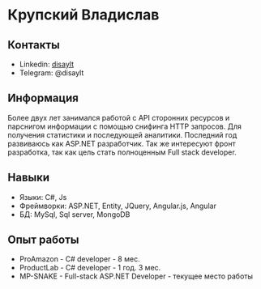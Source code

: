 # Крупский Владислав

## Контакты
* Linkedin: [disaylt](https://www.linkedin.com/in/disaylt/)
* Telegram: @disaylt

## Информация
Более двух лет занимался работой с API сторонних ресурсов и парснигом информации с помощью снифинга HTTP запросов. Для получения статистики и последующей аналитики. Последний год развиваюсь как ASP.NET разработчик. Так же интересуют фронт разработка, так как цель стать полноценным Full stack developer.

## Навыки
* Языки: C#, Js
* Фреймворки: ASP.NET, Entity, JQuery, Angular.js, Angular
* БД: MySql, Sql server, MongoDB

## Опыт работы
* ProAmazon - C# developer - 8 мес.
* ProductLab - C# developer - 1 год. 3 мес.
* MP-SNAKE - Full-stack ASP.NET Developer - текущее место работы
